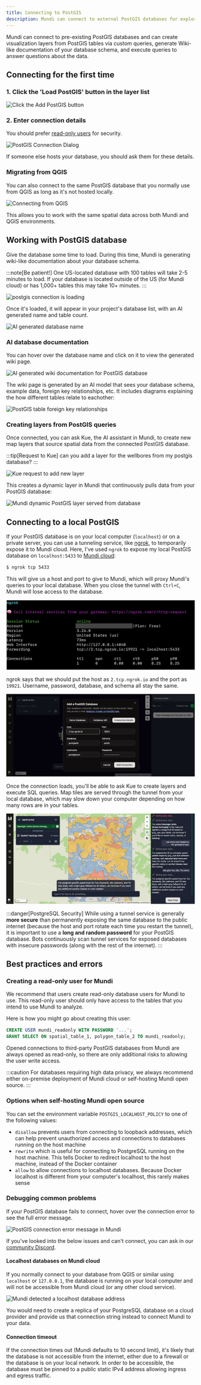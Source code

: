 ```yaml
---
title: Connecting to PostGIS
description: Mundi can connect to external PostGIS databases for exploration, analysis, and visualization.
---
```


Mundi can connect to pre-existing PostGIS databases and can create visualization layers from PostGIS tables via custom queries,
generate Wiki-like documentation of your database schema, and execute queries to answer questions about the data.

## Connecting for the first time

### 1. Click the 'Load PostGIS' button in the layer list

![Click the Add PostGIS button](../../../assets/postgis/add_postgis.jpg)


### 2. Enter connection details

You should prefer [read-only users](#creating-a-read-only-user-for-mundi) for security.

![PostGIS Connection Dialog](../../../assets/postgis/connection_details.png)

If someone else hosts your database, you should ask them for these details.

### Migrating from QGIS

You can also connect to the same PostGIS database that you normally use from QGIS as long as it's not hosted locally.

![Connecting from QGIS](../../../assets/postgis/from-qgis.png)

This allows you to work with the same spatial data across both Mundi and QGIS environments.

## Working with PostGIS database

Give the database some time to load. During this time, Mundi is generating wiki-like documentation about
your database schema.

:::note[Be patient!]
One US-located database with 100 tables will take 2-5 minutes to load. If your database is located outside
of the US (for Mundi cloud) or has 1,000+ tables this may take 10+ minutes.
:::

![postgis connection is loading](../../../assets/postgis/loading.png)

Once it's loaded, it will appear in your project's database list, with an AI generated name and table count.

![AI generated database name](../../../assets/postgis/loaded.png)

### AI database documentation

You can hover over the database name and click on it to view the generated wiki page.

![AI generated wiki documentation for PostGIS database](../../../assets/postgis/wiki.png)

The wiki page is generated by an AI model that sees your database schema, example data, foreign key
relationships, etc. It includes diagrams explaining the how different tables relate to eachother:

![PostGIS table foreign key relationships](../../../assets/postgis/diagram.png)

### Creating layers from PostGIS queries

Once connected, you can ask Kue, the AI assistant in Mundi, to create new map layers that source
spatial data from the connected PostGIS database.

:::tip[Request to Kue]
can you add a layer for the wellbores from my postgis database?
:::


![Kue request to add new layer](../../../assets/postgis/request_add_layer.jpg)

This creates a dynamic layer in Mundi that continuously pulls data from your PostGIS database:

![Mundi dynamic PostGIS layer served from database](../../../assets/postgis/wellbores.jpg)



## Connecting to a local PostGIS

If your PostGIS database is on your local computer (`localhost`) or on a private server,
you can use a tunneling service, like [ngrok](https://ngrok.com/), to temporarily expose
it to Mundi cloud. Here, I've used `ngrok` to expose my local PostGIS database on `localhost:5433`
to [Mundi cloud](https://app.mundi.ai):

```bash
$ ngrok tcp 5433
```

This will give us a host and port to give to Mundi, which will proxy Mundi's queries to your local database.
When you close the tunnel with `Ctrl+C`, Mundi will lose access to the database.

![ngrok PostGIS connection details](../../../assets/ngrok/ngrok.jpeg)

ngrok says that we should put the host as `2.tcp.ngrok.io` and the port as `19921`. Username, password,
database, and schema all stay the same.

![ngrok PostGIS connection details](../../../assets/ngrok/ngrok-add-connection.jpg)

Once the connection loads, you'll be able to ask Kue to create layers and execute SQL queries. Map tiles
are served through the tunnel from your local database, which may slow down your computer depending on how many
rows are in your tables.

![ngrok PostGIS connection details](../../../assets/ngrok/postgis-layer.jpg)


:::danger[PostgreSQL Security]
While using a tunnel service is generally **more secure** than permanently exposing the same database to the public internet
(because the host and port rotate each time you restart the tunnel), it is important to use a **long and random password**
for your PostGIS database. Bots continuously scan tunnel services for exposed databases with insecure passwords (along with
the rest of the internet).
:::


## Best practices and errors

### Creating a read-only user for Mundi

We recommend that users create read-only database users for Mundi to use. This read-only user should only
have access to the tables that you intend to use Mundi to analyze.


Here is how you might go about creating this user:

```sql
CREATE USER mundi_readonly WITH PASSWORD '...';
GRANT SELECT ON spatial_table_1, polygon_table_2 TO mundi_readonly;
```

Opened connections to third-party PostGIS databases from Mundi are always opened as read-only, so there are only
additional risks to allowing the user write access.

:::caution
For databases requiring high data privacy, we always recommend either on-premise deployment of Mundi
cloud or self-hosting Mundi open source.
:::


### Options when self-hosting Mundi open source

You can set the environment variable `POSTGIS_LOCALHOST_POLICY` to one of the following values:
- `disallow` prevents users from connecting to loopback addresses, which can help prevent unauthorized
  access and connections to databases running on the host machine
- `rewrite` which is useful for connecting to PostgreSQL running on the host machine. This tells Docker to
  redirect localhost to the host machine, instead of the Docker container
- `allow` to allow connections to localhost databases. Because Docker localhost is different from your
  computer's localhost, this rarely makes sense

### Debugging common problems

If your PostGIS database fails to connect, hover over the connection error to see the full error message.

![PostGIS connection error message in Mundi](../../../assets/postgis/timeout_error.png)

If you've looked into the below issues and can't connect, you can ask in our [community Discord](https://discord.gg/V63VbgH8dT).

#### Localhost databases on Mundi cloud

If you normally connect to your database from QGIS or similar using `localhost` or `127.0.0.1`, the database
is running on your local computer and will not be accessible from Mundi cloud (or any other cloud service).

![Mundi detected a localhost database address](../../../assets/postgis/localhost_error.png)


You would need to create a replica of your PostgreSQL database on a cloud provider and provide us that
connection string instead to connect Mundi to your data.

#### Connection timeout

If the connection times out (Mundi defaults to 10 second limit), it's likely that the database
is not accessible from the internet, either due to a firewall or the database is on your local
network. In order to be accessible, the database must be pinned to a public static IPv4 address
allowing ingress and egress traffic.
